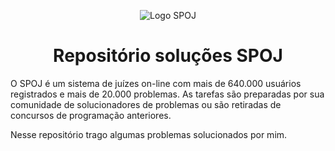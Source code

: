 <p align="center">
  <img src="https://br.spoj.com/gfx/2015e.png" alt="Logo SPOJ">
</p>

<h1 align="center">Repositório soluções SPOJ</h1>

O SPOJ é um sistema de juízes on-line com mais de 640.000 usuários registrados e mais de 20.000 problemas. As tarefas são preparadas por sua comunidade de solucionadores de problemas ou são retiradas de concursos de programação anteriores. 

Nesse repositório trago algumas problemas solucionados por mim.
